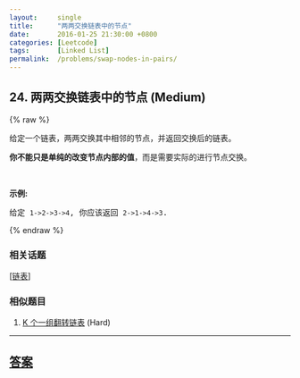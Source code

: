 ```yaml
---
layout:     single
title:      "两两交换链表中的节点"
date:       2016-01-25 21:30:00 +0800
categories: [Leetcode]
tags:       [Linked List]
permalink:  /problems/swap-nodes-in-pairs/
---
```


## 24. 两两交换链表中的节点 (Medium)

{% raw %}

<p>给定一个链表，两两交换其中相邻的节点，并返回交换后的链表。</p>

<p><strong>你不能只是单纯的改变节点内部的值</strong>，而是需要实际的进行节点交换。</p>

<p>&nbsp;</p>

<p><strong>示例:</strong></p>

<pre>给定 <code>1-&gt;2-&gt;3-&gt;4</code>, 你应该返回 <code>2-&gt;1-&gt;4-&gt;3</code>.
</pre>

{% endraw %}

### 相关话题
  [[链表](https://github.com/openset/leetcode/tree/master/tag/linked-list/README.md)]

### 相似题目
  1. [K 个一组翻转链表](/problems/reverse-nodes-in-k-group) (Hard)

---

## [答案](https://github.com/openset/leetcode/tree/master/problems/swap-nodes-in-pairs)
